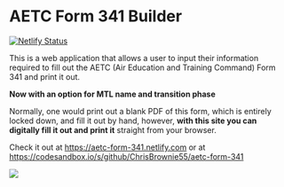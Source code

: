 # AETC Form 341 Builder

[![Netlify Status](https://api.netlify.com/api/v1/badges/c28d7688-97a0-4ca4-9802-e1247d9ddd68/deploy-status)](https://app.netlify.com/sites/aetc-form-341/deploys)

This is a web application that allows a user to input their information required to fill out the AETC (Air Education and Training Command) Form 341 and print it out.

**Now with an option for MTL name and transition phase**

Normally, one would print out a blank PDF of this form, which is entirely locked down, and fill it out by hand, however, **with this site you can digitally fill it out and print it** straight from your browser.

Check it out at https://aetc-form-341.netlify.com or at https://codesandbox.io/s/github/ChrisBrownie55/aetc-form-341

![](/assets/screenshot.png)
